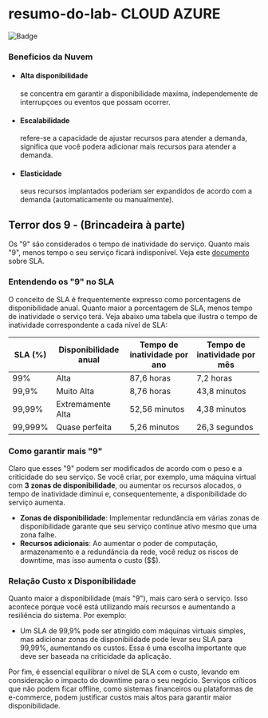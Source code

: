 # resumo-do-lab- CLOUD AZURE
![Badge](https://img.icons8.com/?size=100&id=81727&format=png&color=000000)
### Beneficios da Nuvem 
- #### Alta disponibilidade
  se concentra em garantir a disponibilidade maxima, independemente de interrupçoes ou eventos que possam ocorrer.

- #### Escalabilidade
  refere-se a capacidade de ajustar recursos para atender a demanda, significa que você podera adicionar mais recursos para atender a demanda.

- #### Elasticidade
  seus recursos implantados poderiam ser expandidos de acordo com a demanda (automaticamente ou manualmente).



## Terror dos 9 - (Brincadeira à parte)

Os "9" são considerados o tempo de inatividade do serviço. Quanto mais "9", menos tempo o seu serviço ficará indisponível. Veja este [documento](https://www.microsoft.com/licensing/docs/view/Service-Level-Agreements-SLA-for-Online-Services?lang=1) sobre SLA.

### Entendendo os "9" no SLA
O conceito de SLA é frequentemente expresso como porcentagens de disponibilidade anual. Quanto maior a porcentagem de SLA, menos tempo de inatividade o serviço terá. Veja abaixo uma tabela que ilustra o tempo de inatividade correspondente a cada nível de SLA:

| SLA (%)    | Disponibilidade anual | Tempo de inatividade por ano | Tempo de inatividade por mês |
|------------|-----------------------|------------------------------|------------------------------|
| 99%        | Alta                  | 87,6 horas                   | 7,2 horas                    |
| 99,9%      | Muito Alta            | 8,76 horas                   | 43,8 minutos                 |
| 99,99%     | Extremamente Alta     | 52,56 minutos                | 4,38 minutos                 |
| 99,999%    | Quase perfeita        | 5,26 minutos                 | 26,3 segundos                |

### Como garantir mais "9"
Claro que esses "9" podem ser modificados de acordo com o peso e a criticidade do seu serviço. Se você criar, por exemplo, uma máquina virtual com **3 zonas de disponibilidade**, ou aumentar os recursos alocados, o tempo de inatividade diminui e, consequentemente, a disponibilidade do serviço aumenta.

- **Zonas de disponibilidade**: Implementar redundância em várias zonas de disponibilidade garante que seu serviço continue ativo mesmo que uma zona falhe.
- **Recursos adicionais**: Ao aumentar o poder de computação, armazenamento e a redundância da rede, você reduz os riscos de downtime, mas isso aumenta o custo ($$).

### Relação Custo x Disponibilidade
Quanto maior a disponibilidade (mais "9"), mais caro será o serviço. Isso acontece porque você está utilizando mais recursos e aumentando a resiliência do sistema. Por exemplo:

- Um SLA de 99,9% pode ser atingido com máquinas virtuais simples, mas adicionar zonas de disponibilidade pode levar seu SLA para 99,99%, aumentando os custos. Essa é uma escolha importante que deve ser baseada na criticidade da aplicação.

Por fim, é essencial equilibrar o nível de SLA com o custo, levando em consideração o impacto do downtime para o seu negócio. Serviços críticos que não podem ficar offline, como sistemas financeiros ou plataformas de e-commerce, podem justificar custos mais altos para garantir maior disponibilidade.


